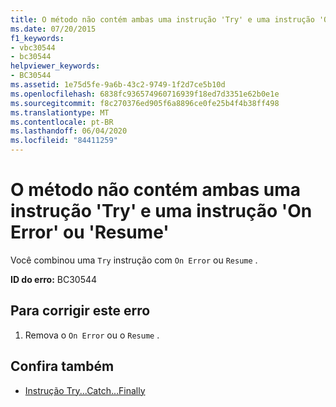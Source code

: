 ```yaml
---
title: O método não contém ambas uma instrução 'Try' e uma instrução 'On Error' ou 'Resume'
ms.date: 07/20/2015
f1_keywords:
- vbc30544
- bc30544
helpviewer_keywords:
- BC30544
ms.assetid: 1e75d5fe-9a6b-43c2-9749-1f2d7ce5b10d
ms.openlocfilehash: 6838fc936574960716939f18ed7d3351e62b0e1e
ms.sourcegitcommit: f8c270376ed905f6a8896ce0fe25b4f4b38ff498
ms.translationtype: MT
ms.contentlocale: pt-BR
ms.lasthandoff: 06/04/2020
ms.locfileid: "84411259"
---
```

# <a name="method-cannot-contain-both-a-try-statement-and-an-on-error-or-resume-statement"></a>O método não contém ambas uma instrução 'Try' e uma instrução 'On Error' ou 'Resume'
Você combinou uma `Try` instrução com `On Error` ou `Resume` .  
  
 **ID do erro:** BC30544  
  
## <a name="to-correct-this-error"></a>Para corrigir este erro  
  
1. Remova o `On Error` ou o `Resume` .  
  
## <a name="see-also"></a>Confira também

- [Instrução Try...Catch...Finally](../language-reference/statements/try-catch-finally-statement.md)
